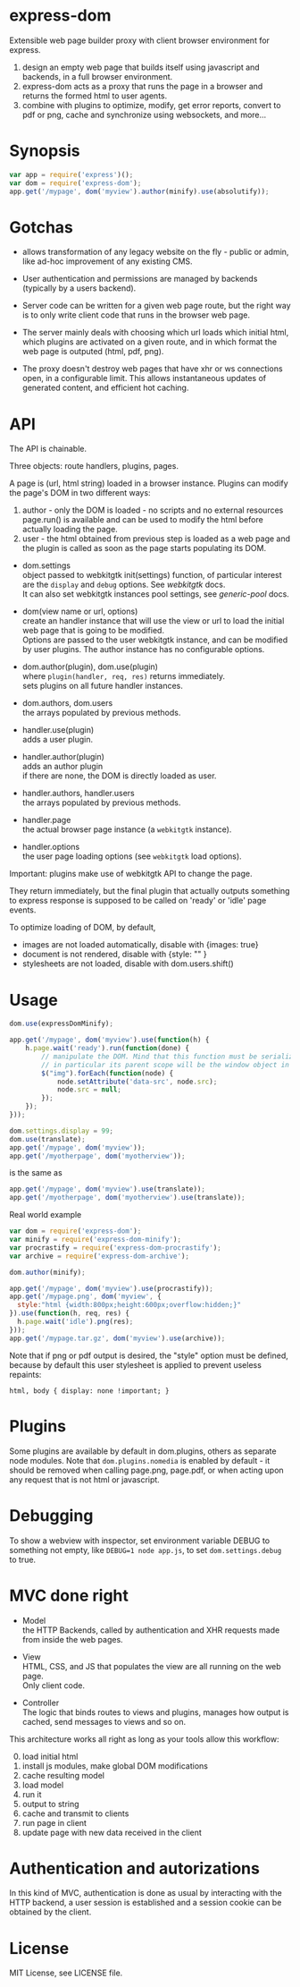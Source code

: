 express-dom
===========

Extensible web page builder proxy with client browser environment for express.

1. design an empty web page that builds itself using javascript and backends,
   in a full browser environment.
2. express-dom acts as a proxy that runs the page in a browser and returns
   the formed html to user agents.
3. combine with plugins to optimize, modify, get error reports, convert to pdf
   or png, cache and synchronize using websockets, and more...


# Synopsis

```js
var app = require('express')();
var dom = require('express-dom');
app.get('/mypage', dom('myview').author(minify).use(absolutify));
```

# Gotchas

* allows transformation of any legacy website on the fly - public or admin, like
ad-hoc improvement of any existing CMS.

* User authentication and permissions are managed by backends (typically by a
users backend).

* Server code can be written for a given web page route, but the right way is
to only write client code that runs in the browser web page.

* The server mainly deals with choosing which url loads which initial html, 
which plugins are activated on a given route, and in which format the web page
is outputed (html, pdf, png).

* The proxy doesn't destroy web pages that have xhr or ws connections open,
in a configurable limit. This allows instantaneous updates of generated content,
and efficient hot caching.


# API

The API is chainable.

Three objects: route handlers, plugins, pages.

A page is (url, html string) loaded in a browser instance.
Plugins can modify the page's DOM in two different ways:

1. author - only the DOM is loaded - no scripts and no external resources
   page.run() is available and can be used to modify the html before actually
   loading the page.
2. user - the html obtained from previous step is loaded as a web page
   and the plugin is called as soon as the page starts populating its DOM.

* dom.settings  
  object passed to webkitgtk init(settings) function, of particular
  interest are the `display` and `debug` options. See *webkitgtk* docs.  
  It can also set webkitgtk instances pool settings, see *generic-pool* docs.

* dom(view name or url, options)  
  create an handler instance that will use the view or url to load the initial
  web page that is going to be modified.  
  Options are passed to the user webkitgtk instance, and can be modified by
  user plugins. The author instance has no configurable options.

* dom.author(plugin), dom.use(plugin)  
  where `plugin(handler, req, res)` returns immediately.  
  sets plugins on all future handler instances.

* dom.authors, dom.users  
  the arrays populated by previous methods.

* handler.use(plugin)  
  adds a user plugin.

* handler.author(plugin)  
  adds an author plugin  
  if there are none, the DOM is directly loaded as user.

* handler.authors, handler.users  
  the arrays populated by previous methods.

* handler.page  
  the actual browser page instance (a `webkitgtk` instance).

* handler.options  
  the user page loading options (see `webkitgtk` load options).

Important: plugins make use of webkitgtk API to change the page.

They return immediately, but the final plugin that actually outputs something
to express response is supposed to be called on 'ready' or 'idle' page events.

To optimize loading of DOM, by default,
- images are not loaded automatically, disable with {images: true}
- document is not rendered, disable with {style: "" }
- stylesheets are not loaded, disable with dom.users.shift()


# Usage

```js
dom.use(expressDomMinify);

app.get('/mypage', dom('myview').use(function(h) {
	h.page.wait('ready').run(function(done) {
		// manipulate the DOM. Mind that this function must be serializable,
		// in particular its parent scope will be the window object in the page
		$("img").forEach(function(node) {
			node.setAttribute('data-src', node.src);
			node.src = null;
		});
	});
}));
```


```js
dom.settings.display = 99;
dom.use(translate);
app.get('/mypage', dom('myview'));
app.get('/myotherpage', dom('myotherview'));
```
is the same as
```js
app.get('/mypage', dom('myview').use(translate));
app.get('/myotherpage', dom('myotherview').use(translate));
```

Real world example

```js
var dom = require('express-dom');
var minify = require('express-dom-minify');
var procrastify = require('express-dom-procrastify');
var archive = require('express-dom-archive');

dom.author(minify);

app.get('/mypage', dom('myview').use(procrastify));
app.get('/mypage.png', dom('myview', {
  style:"html {width:800px;height:600px;overflow:hidden;}"
}).use(function(h, req, res) {
  h.page.wait('idle').png(res);
}));
app.get('/mypage.tar.gz', dom('myview').use(archive));

```

Note that if png or pdf output is desired, the "style" option must be defined,
because by default this user stylesheet is applied to prevent useless repaints:

```
html, body { display: none !important; }
```


# Plugins

Some plugins are available by default in dom.plugins, others as separate
node modules.
Note that `dom.plugins.nomedia` is enabled by default - it should be removed
when calling page.png, page.pdf, or when acting upon any request that is not
html or javascript.


# Debugging

To show a webview with inspector, set environment variable DEBUG to something
not empty, like `DEBUG=1 node app.js`, to set `dom.settings.debug` to true.


# MVC done right

* Model  
  the HTTP Backends, called by authentication and XHR requests made
  from inside the web pages.

* View  
	HTML, CSS, and JS that populates the view are all running on the web page.  
	Only client code.

* Controller  
	The logic that binds routes to views and plugins, manages how output is
	cached, send messages to views and so on.

This architecture works all right as long as your tools allow this workflow:

0. load initial html
1. install js modules, make global DOM modifications
2. cache resulting model
3. load model
4. run it
5. output to string
6. cache and transmit to clients
7. run page in client
8. update page with new data received in the client


# Authentication and autorizations

In this kind of MVC, authentication is done as usual by interacting with
the HTTP backend, a user session is established and a session cookie can
be obtained by the client.


# License

MIT License, see LICENSE file.

